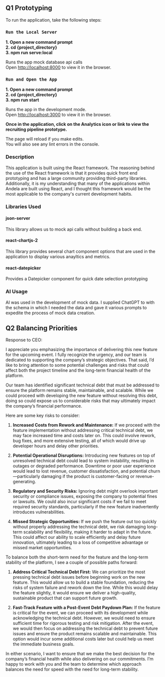 ## Q1 Prototyping

To run the application, take the following steps:

### `Run the Local Server`

**1. Open a new command prompt**\
**2. cd {project_directory}**\
**3. npm run serve:local**

Runs the app mock database api calls\
Open [http://localhost:8000](http://localhost:3000) to view it in the browser.

### `Run and Open the App`

**1. Open a new command prompt**\
**2. cd {project_directory}**\
**3. npm run start**

Runs the app in the development mode.\
Open [http://localhost:3000](http://localhost:3000) to view it in the browser.

**Once in the application, click on the Analytics icon or link to view the recruiting pipeline prototype.**

The page will reload if you make edits.\
You will also see any lint errors in the console.

### Description

This application is built using the React framework.  The reasoning behind the use of the React framework is that it provides quick front end prototyping and has a large community providing third-party libraries.  Additionally, it is my understanding that many of the applications within Andela are built using React, and I thought this framework would be the most applicable to the company's current development habits.

### Libraries Used

#### json-server

This library allows us to mock api calls without building a back end.

#### react-chartjs-2

This library provides several chart component options that are used in the application to display various anayltics and metrics.

#### react-datepicker

Provides a Datepicker component for quick date selection prototyping

### AI Usage

AI was used in the development of mock data.  I supplied ChatGPT to with the schema in which I needed the data and gave it various prompts to expedite the process of mock data creation.

## Q2 Balancing Priorities 

Response to CEO:

I appreciate you emphasizing the importance of delivering this new feature for the upcoming event. I fully recognize the urgency, and our team is dedicated to supporting the company’s strategic objectives. That said, I’d like to bring attention to some potential challenges and risks that could affect both the project timeline and the long-term financial health of the platform.

Our team has identified significant technical debt that must be addressed to ensure the platform remains stable, maintainable, and scalable. While we could proceed with developing the new feature without resolving this debt, doing so could expose us to considerable risks that may ultimately impact the company’s financial performance.

Here are some key risks to consider:

1. **Increased Costs from Rework and Maintenance:** If we proceed with the feature implementation without addressing critical technical debt, we may face increased time and costs later on. This could involve rework, bug fixes, and more extensive testing, all of which would drive up developer hours and delay other priorities.

2. **Potential Operational Disruptions:** Introducing new features on top of unresolved technical debt could lead to system instability, resulting in outages or degraded performance. Downtime or poor user experience would lead to lost revenue, customer dissatisfaction, and potential churn—particularly damaging if the product is customer-facing or revenue-generating.

3. **Regulatory and Security Risks:** Ignoring debt might overlook important security or compliance issues, exposing the company to potential fines or lawsuits. We could also incur significant costs if we fail to meet required security standards, particularly if the new feature inadvertently introduces vulnerabilities.

4. **Missed Strategic Opportunities:** If we push the feature out too quickly without properly addressing the technical debt, we risk damaging long-term scalability and flexibility, making it harder to adapt in the future. This could affect our ability to scale efficiently and delay future innovation, ultimately leading to a loss of competitive advantage or missed market opportunities.

To balance both the short-term need for the feature and the long-term stability of the platform, I see a couple of possible paths forward:

1. **Address Critical Technical Debt First:** We can prioritize the most pressing technical debt issues before beginning work on the new feature. This would allow us to build a stable foundation, reducing the risks of system failure and rework down the line. While this would delay the feature slightly, it would ensure we deliver a high-quality, sustainable product that can support future growth.

2. **Fast-Track Feature with a Post-Event Debt Paydown Plan:** If the feature is critical for the event, we can proceed with its development while acknowledging the technical debt. However, we would need to ensure sufficient time for rigorous testing and risk mitigation. After the event, we would then focus on addressing the technical debt to prevent future issues and ensure the product remains scalable and maintainable. This option would incur some additional costs later but could help us meet the immediate business goals.

In either scenario, I want to ensure that we make the best decision for the company’s financial health while also delivering on our commitments. I’m happy to work with you and the team to determine which approach balances the need for speed with the need for long-term stability.



